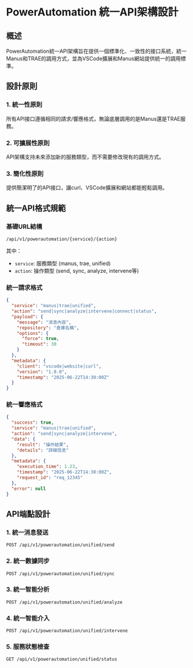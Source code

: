 # PowerAutomation 統一API架構設計

## 概述

PowerAutomation統一API架構旨在提供一個標準化、一致性的接口系統，統一Manus和TRAE的調用方式，並為VSCode擴展和Manus網站提供統一的調用標準。

## 設計原則

### 1. 統一性原則
所有API接口遵循相同的請求/響應格式，無論底層調用的是Manus還是TRAE服務。

### 2. 可擴展性原則
API架構支持未來添加新的服務類型，而不需要修改現有的調用方式。

### 3. 簡化性原則
提供簡潔明了的API接口，讓curl、VSCode擴展和網站都能輕鬆調用。

## 統一API格式規範

### 基礎URL結構
```
/api/v1/powerautomation/{service}/{action}
```

其中：
- `service`: 服務類型 (manus, trae, unified)
- `action`: 操作類型 (send, sync, analyze, intervene等)

### 統一請求格式
```json
{
  "service": "manus|trae|unified",
  "action": "send|sync|analyze|intervene|connect|status",
  "payload": {
    "message": "消息內容",
    "repository": "倉庫名稱",
    "options": {
      "force": true,
      "timeout": 30
    }
  },
  "metadata": {
    "client": "vscode|website|curl",
    "version": "1.0.0",
    "timestamp": "2025-06-22T14:30:00Z"
  }
}
```

### 統一響應格式
```json
{
  "success": true,
  "service": "manus|trae|unified",
  "action": "send|sync|analyze|intervene",
  "data": {
    "result": "操作結果",
    "details": "詳細信息"
  },
  "metadata": {
    "execution_time": 1.23,
    "timestamp": "2025-06-22T14:30:00Z",
    "request_id": "req_12345"
  },
  "error": null
}
```

## API端點設計

### 1. 統一消息發送
```
POST /api/v1/powerautomation/unified/send
```

### 2. 統一數據同步
```
POST /api/v1/powerautomation/unified/sync
```

### 3. 統一智能分析
```
POST /api/v1/powerautomation/unified/analyze
```

### 4. 統一智能介入
```
POST /api/v1/powerautomation/unified/intervene
```

### 5. 服務狀態檢查
```
GET /api/v1/powerautomation/unified/status
```

